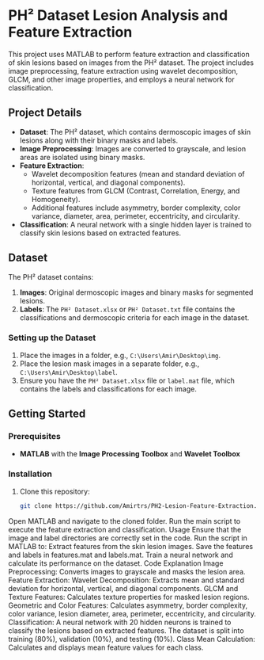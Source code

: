 # PH² Dataset Lesion Analysis and Feature Extraction

This project uses MATLAB to perform feature extraction and classification of skin lesions based on images from the PH² dataset. The project includes image preprocessing, feature extraction using wavelet decomposition, GLCM, and other image properties, and employs a neural network for classification.

## Project Details

- **Dataset**: The PH² dataset, which contains dermoscopic images of skin lesions along with their binary masks and labels.
- **Image Preprocessing**: Images are converted to grayscale, and lesion areas are isolated using binary masks.
- **Feature Extraction**:
  - Wavelet decomposition features (mean and standard deviation of horizontal, vertical, and diagonal components).
  - Texture features from GLCM (Contrast, Correlation, Energy, and Homogeneity).
  - Additional features include asymmetry, border complexity, color variance, diameter, area, perimeter, eccentricity, and circularity.
- **Classification**: A neural network with a single hidden layer is trained to classify skin lesions based on extracted features.

## Dataset

The PH² dataset contains:
1. **Images**: Original dermoscopic images and binary masks for segmented lesions.
2. **Labels**: The `PH² Dataset.xlsx` or `PH² Dataset.txt` file contains the classifications and dermoscopic criteria for each image in the dataset.

### Setting up the Dataset

1. Place the images in a folder, e.g., `C:\Users\Amir\Desktop\img`.
2. Place the lesion mask images in a separate folder, e.g., `C:\Users\Amir\Desktop\label`.
3. Ensure you have the `PH² Dataset.xlsx` file or `label.mat` file, which contains the labels and classifications for each image.

## Getting Started

### Prerequisites

- **MATLAB** with the **Image Processing Toolbox** and **Wavelet Toolbox**

### Installation

1. Clone this repository:
   ```bash
   git clone https://github.com/Amirtrs/PH2-Lesion-Feature-Extraction.git
Open MATLAB and navigate to the cloned folder.
Run the main script to execute the feature extraction and classification.
Usage
Ensure that the image and label directories are correctly set in the code.
Run the script in MATLAB to:
Extract features from the skin lesion images.
Save the features and labels in features.mat and labels.mat.
Train a neural network and calculate its performance on the dataset.
Code Explanation
Image Preprocessing: Converts images to grayscale and masks the lesion area.
Feature Extraction:
Wavelet Decomposition: Extracts mean and standard deviation for horizontal, vertical, and diagonal components.
GLCM and Texture Features: Calculates texture properties for masked lesion regions.
Geometric and Color Features: Calculates asymmetry, border complexity, color variance, lesion diameter, area, perimeter, eccentricity, and circularity.
Classification:
A neural network with 20 hidden neurons is trained to classify the lesions based on extracted features.
The dataset is split into training (80%), validation (10%), and testing (10%).
Class Mean Calculation: Calculates and displays mean feature values for each class.
